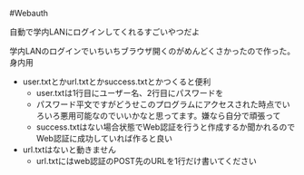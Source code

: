 #Webauth

自動で学内LANにログインしてくれるすごいやつだよ

学内LANのログインでいちいちブラウザ開くのがめんどくさかったので作った。身内用

- user.txtとかurl.txtとかsuccess.txtとかつくると便利
  - user.txtは1行目にユーザー名、2行目にパスワードを
  - パスワード平文ですがどうせこのプログラムにアクセスされた時点でいろいろ悪用可能なのでいいかなと思ってます。嫌なら自分で頑張って
  - success.txtはない場合状態でWeb認証を行うと作成するか聞かれるのでWeb認証に成功していれば作ると良い
- url.txtはないと動きません
  - url.txtにはweb認証のPOST先のURLを1行だけ書いてください
